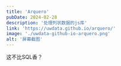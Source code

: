 ```yaml
---
title: 'Arquero'
pubDate: 2024-02-28
description: '处理列状数据的js库'
link: 'https://uwdata.github.io/arquero/'
image: './uwdata-github-io-arquero.png'
alt: '屏幕截图'
---
```


这不比SQL香？
